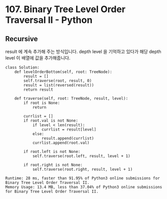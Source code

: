 # 107. Binary Tree Level Order Traversal II - Python

## Recursive
result 에 계속 추가해 주는 방식입니다. depth level 을 기억하고 있다가 해당 depth level 이 배열에 값을 추가해줍니다.
```
class Solution:
    def levelOrderBottom(self, root: TreeNode):
        result = []
        self.traverse(root, result, 0)
        result = list(reversed(result))
        return result

    def traverse(self, root: TreeNode, result, level):
        if root is None:
            return

        currlist = []
        if root.val is not None:
            if level < len(result):
                currlist = result[level]
            else:
                result.append(currlist)
            currlist.append(root.val)

        if root.left is not None:
            self.traverse(root.left, result, level + 1)

        if root.right is not None:
            self.traverse(root.right, result, level + 1)
```

```
Runtime: 28 ms, faster than 91.95% of Python3 online submissions for Binary Tree Level Order Traversal II.
Memory Usage: 13.4 MB, less than 37.04% of Python3 online submissions for Binary Tree Level Order Traversal II.
```
